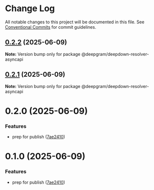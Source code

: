 # Change Log

All notable changes to this project will be documented in this file.
See [Conventional Commits](https://conventionalcommits.org) for commit guidelines.

## [0.2.2](https://github.com/deepgram/deepdown/compare/@deepgram/deepdown-resolver-asyncapi@0.2.1...@deepgram/deepdown-resolver-asyncapi@0.2.2) (2025-06-09)

**Note:** Version bump only for package @deepgram/deepdown-resolver-asyncapi

## [0.2.1](https://github.com/deepgram/deepdown/compare/@deepgram/deepdown-resolver-asyncapi@0.2.0...@deepgram/deepdown-resolver-asyncapi@0.2.1) (2025-06-09)

**Note:** Version bump only for package @deepgram/deepdown-resolver-asyncapi

# 0.2.0 (2025-06-09)

### Features

- prep for publish ([7ae2410](https://github.com/deepgram/deepdown/commit/7ae24103a596b25ea784f9d4f7b1bc30e6b369c2))

# 0.1.0 (2025-06-09)

### Features

- prep for publish ([7ae2410](https://github.com/deepgram/deepdown/commit/7ae24103a596b25ea784f9d4f7b1bc30e6b369c2))
